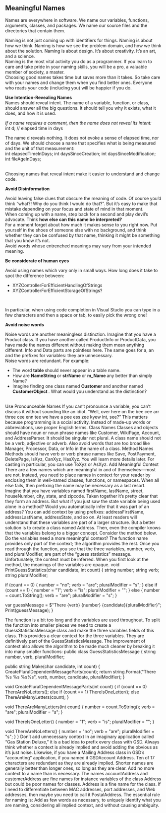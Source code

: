 
## <strong> Meaningful Names </strong> <br/>

Names are everywhere in software. We name our variables, functions, arguments, classes, and packages. We name our source files and the directories that contain them. <br/>

Naming is not just coming up with identifiers for things. Naming is about how we think. Naming is how we see the problem domain, and how we think about the solution. Naming is about design. It’s about creativity. It’s an art, and a science.<br/>
Naming is the most vital activity you do as a programmer. If you learn to care and take pride in your naming skills, you will be a pro, a valuable member of society, a master. <br/>
Choosing good names takes time but saves more than it takes. So take care with your names and change them when you find better ones. Everyone who reads your code (including you) will be happier if you do. <br/>

<strong> Use Intention-Revealing Names </strong> <br/>
Names should reveal intent. The name of a variable, function, or class, should answer all the big questions. It should tell you why it exists, what it does, and how it is used. <br>

<i> If a name requires a comment, then the name does not reveal its intent:</i><br/>
int d; // elapsed time in days <br/>

The name d reveals nothing. It does not evoke a sense of elapsed time, nor of days. We should choose a name that specifies what is being measured and the unit of that measurement: <br/>
int elapsedTimeInDays; 
int daysSinceCreation; 
int daysSinceModification; 
int fileAgeInDays;

<br/> Choosing names that reveal intent make it easier to understand and change code.<br/> 

<strong> Avoid Disinformation </strong>

Avoid leaving false clues that obscure the meaning of code. Of course you’d think “what?! Why do you think I would do that?”. But it’s easy to make that mistake depending on your focus and state of mind in that moment. <br/>
When coming up with a name, step back for a second and play devil’s advocate. Think <strong> how else can this name be interpreted? </strong> <br/>
For a moment forget about how much it makes sense to you right now. Put yourself in the shoes of someone else with no background, and think whether they can be confused by that name, thinking it might be something that you know it’s not.<br/>
Avoid words whose entrenched meanings may vary from your intended meaning.<br/>

<strong> Be considerate of human eyes </strong> 

Avoid using names which vary only in small ways. How long does it take to spot the difference between:<br/>
<ul>
   <li> XYZControllerForEfficientHandlingOfStrings </li>
   <li> XYZControllerForEfficientStorageOfStrings? </li>
</ul> <br/>

In particular, when using code completion in Visual Studio you can type in a few characters and then a space or tab, to easily pick the wrong one! <br /> 

<strong> Avoid noise words </strong> <br/>

Noise words are another meaningless distinction. Imagine that you have a Product class. If you have another called ProductInfo or ProductData, you have made the names different without making them mean anything different. Info and Data parts are pointless here. The same goes for a, an and the prefixes for variables: they are unnecessary. <br/>
Noise words are redundant. For example: </br>
<ul>
   <li> The word <strong> table </strong>  should never appear in a table name. </li>
   <li> How are <strong> NameString </strong> or <strong> strName </strong> or <strong> m_Name </strong> any better than simply Name? </li>
   <li> Imagine finding one class named <strong> Customer </strong> and another named <strong> CustomerObject </strong>. What would you understand as the distinction? </li> 
</ul> <br/>
Use Pronounceable Names
If you can’t pronounce a variable, you can’t discuss it without sounding like an idiot. “Well, over here on the bee cee arr three cee enn tee we have a pee ess zee kyew int, see?” 
This matters because programming is a social activity. Instead of made-up words or abbreviations, use proper English terms. 
Class Names
Classes and objects should have noun or noun phrase names like Customer, WikiPage, Account, and AddressParser. 
It should be singular not plural. 
A class name should not be a verb, adjective or adverb.
Also avoid words that are too broad like Manager, Processor, Data, or Info in the name of a class. 
Method Names
Methods should have verb or verb phrase names like Save, PostPayment, DeletePage, IsXyz, CanXyz, HasXyz. You will learn more details later. For casting in particular, you can use ToXyz or AsXyz.
Add Meaningful Context
There are a few names which are meaningful in and of themselves—most are not. Instead, you need to place names in context for your reader by enclosing them in well-named classes, functions, or namespaces. When all else fails, then prefixing the name may be necessary as a last resort.
Imagine that you have variables named firstName, lastName, street, houseNumber, city, state, and zipcode. Taken together it’s pretty clear that they form an address. But what if you just saw the state variable being used alone in a method? Would you automatically infer that it was part of an address?
You can add context by using prefixes: addressFirstName, addressLastName, addressState, and so on. At least readers will understand that these variables are part of a larger structure. But a better solution is to create a class named Address. Then, even the compiler knows that the variables belong to a bigger concept.
Consider the method below. Do the variables need a more meaningful context? The function name provides only part of the context; the algorithm provides the rest. Once you read through the function, you see that the three variables, number, verb, and pluralModifier, are part of the “guess statistics” message. Unfortunately, the context must be inferred. When you first look at the method, the meanings of the variables are opaque.
void PrintGuessStatistics(char candidate, int count)
{
 string number;
 string verb;
 string pluralModifier;

 if (count == 0) 
 {
    number = "no";
    verb = "are";
    pluralModifier = "s";
 } 
 else if (count == 1) 
 {
    number = "1";
    verb = "is";
    pluralModifier = "";
 } 
 else 
 {
    number = count.ToString();
    verb = "are";
    pluralModifier = "s";
 }

 var guessMessage = $"There {verb} {number} {candidate}{pluralModifier}";
 Print(guessMessage);
}


The function is a bit too long and the variables are used throughout. To split the function into smaller pieces we need to create a GuessStatisticsMessage class and make the three variables fields of this class. This provides a clear context for the three variables. They are definitively part of the GuessStatisticsMessage. The improvement of context also allows the algorithm to be made much cleaner by breaking it into many smaller functions: 
public class GuessStatisticsMessage {
 string number, verb, pluralModifier;

 public string Make(char candidate, int count) {
  CreatePluralDependentMessageParts(count);
  return string.Format("There %s %s %s%s",
   verb, number, candidate, pluralModifier);
 }

 void CreatePluralDependentMessageParts(int count) {
  if (count == 0) ThereAreNoLetters();
  else if (count == 1) ThereIsOneLetter();
  else ThereAreManyLetters(count);
 }

 void ThereAreManyLetters(int count) {
  number = count.ToString();
  verb = "are";
  pluralModifier = "s";
 }

void ThereIsOneLetter()
{
  number = "1";
  verb = "is";
  pluralModifier = "";
}

 void ThereAreNoLetters() {
  number = "no";
  verb = "are";
  pluralModifier = "s";
 }
}
Don’t add unnecessary context
In an imaginary application called “Gas Station Deluxe,” it is a bad idea to prefix every class with GSD. Always think whether a context is already implied and avoid adding the obvious as it’s just noise. 
Likewise, if you have a Mailing Address class in GSD’s “accounting” application, if you named it GSDAccount Address. Ten of 17 characters are redundant as they are already implied. 
Shorter names are generally better than longer ones, so long as they are clear. Add no more context to a name than is necessary.
The names accountAddress and customerAddress are fine names for instance variables of the class Address but could be poor names for classes. Address is a fine name for the class. If I need to differentiate between MAC addresses, port addresses, and Web addresses, then maybe you need to call it PostalAddress. 
The essential rule for naming is: Add as few words as necessary, to uniquely identify what you are naming, considering all implied context, and without causing ambiguity.
